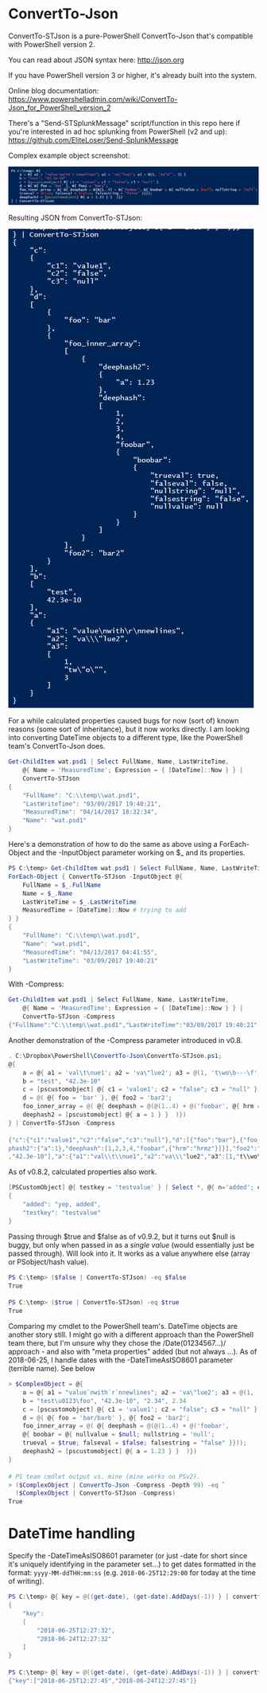 # ConvertTo-Json

ConvertTo-STJson is a pure-PowerShell ConvertTo-Json that's compatible with PowerShell version 2.

You can read about JSON syntax here: http://json.org

If you have PowerShell version 3 or higher, it's already built into the system.

Online blog documentation: https://www.powershelladmin.com/wiki/ConvertTo-Json_for_PowerShell_version_2

There's a "Send-STSplunkMessage" script/function in this repo here if you're interested in ad hoc splunking from PowerShell (v2 and up):
https://github.com/EliteLoser/Send-SplunkMessage

Complex example object screenshot:

![alt tag](/ConvertTo-STJson-complex-structure-example2.png)

Resulting JSON from ConvertTo-STJson:

![alt tag](/ConvertTo-STJson-complex-structure-json-output-example2.png)

For a while calculated properties caused bugs for now (sort of) known reasons (some sort of inheritance), but it now works directly. I am looking into converting DateTime objects to a different type, like the PowerShell team's ConvertTo-Json does.

```powershell
Get-ChildItem wat.psd1 | Select FullName, Name, LastWriteTime,
    @{ Name = 'MeasuredTime'; Expression = { [DateTime]::Now } } |
    ConvertTo-STJson
{
    "FullName": "C:\\temp\\wat.psd1",
    "LastWriteTime": "03/09/2017 19:40:21",
    "MeasuredTime": "04/14/2017 18:32:34",
    "Name": "wat.psd1"
}
```

Here's a demonstration of how to do the same as above using a ForEach-Object and the -InputObject parameter working on $_ and its properties.

```powershell
PS C:\temp> Get-ChildItem wat.psd1 | Select FullName, Name, LastWriteTime |
ForEach-Object { ConvertTo-STJson -InputObject @{
    FullName = $_.FullName
    Name = $_.Name
    LastWriteTime = $_.LastWriteTime
    MeasuredTime = [DateTime]::Now # trying to add
} }
{
    "FullName": "C:\\temp\\wat.psd1",
    "Name": "wat.psd1",
    "MeasuredTime": "04/13/2017 04:41:55",
    "LastWriteTime": "03/09/2017 19:40:21"
}
```

With -Compress:

```powershell
Get-ChildItem wat.psd1 | Select FullName, Name, LastWriteTime,
    @{ Name = 'MeasuredTime'; Expression = { [DateTime]::Now } } |
    ConvertTo-STJson -Compress
{"FullName":"C:\\temp\\wat.psd1","LastWriteTime":"03/09/2017 19:40:21","MeasuredTime":"04/14/2017 18:31:20","Name":"wat.psd1"}
```

Another demonstration of the -Compress parameter introduced in v0.8.

```powershell
. C:\Dropbox\PowerShell\ConvertTo-Json\ConvertTo-STJson.ps1;
@{
    a = @{ a1 = 'val\t\nue1'; a2 = 'va\"lue2'; a3 = @(1, 't\wo\b---\f', 3) }
    b = "test", "42.3e-10"
    c = [pscustomobject] @{ c1 = 'value1'; c2 = "false"; c3 = "null" }
    d = @( @{ foo = 'bar' }, @{ foo2 = 'bar2';
    foo_inner_array = @( @{ deephash = @(@(1..4) + @('foobar', @{ hrm = 'hrmz' }));
    deephash2 = [pscustomobject] @{ a = 1 } }  )})
} | ConvertTo-STJson -Compress

{"c":{"c1":"value1","c2":"false","c3":"null"},"d":[{"foo":"bar"},{"foo_inner_array":[{"dee
phash2":{"a":1},"deephash":[1,2,3,4,"foobar",{"hrm":"hrmz"}]}],"foo2":"bar2"}],"b":["test"
,"42.3e-10"],"a":{"a1":"val\\t\\nue1","a2":"va\\\"lue2","a3":[1,"t\\wo\\b---\\f",3]}}
```

As of v0.8.2, calculated properties also work.

```powershell
[PSCustomObject] @{ testkey = 'testvalue' } | Select *, @{ n='added'; e={'yep, added'}} | ConvertTo-STJson
{
    "added": "yep, added",
    "testkey": "testvalue"
}
```

Passing through $true and $false as of v0.9.2, but it turns out $null is buggy, but only when passed in as a _single value_ (would essentially just be passed through). Will look into it. It works as a value anywhere else (array or PSobject/hash value).

```powershell
PS C:\temp> ($false | ConvertTo-STJson) -eq $false
True

PS C:\temp> ($true | ConvertTo-STJson) -eq $true
True
```

Comparing my cmdlet to the PowerShell team's. DateTime objects are another story still. I might go with a different approach than the PowerShell team there, but I'm unsure why they chose the \/Date(01234567...)\/ approach - and also with "meta properties" added (but not always ...). As of 2018-06-25, I handle dates with the -DateTimeAsISO8601 parameter (terrible name). See below

```powershell
> $ComplexObject = @{
    a = @{ a1 = "value`nwith`r`nnewlines"; a2 = 'va\"lue2'; a3 = @(1, 'tw"o"', 3) }
    b = "test\u0123\foo", "42.3e-10", "2.34", 2.34
    c = [pscustomobject] @{ c1 = 'value1'; c2 = "false"; c3 = "null" }
    d = @( @{ foo = 'bar/barb' }, @{ foo2 = 'bar2';
    foo_inner_array = @( @{ deephash = @(@(1..4) + @('foobar', 
    @{ boobar = @{ nullvalue = $null; nullstring = 'null';
    trueval = $true; falseval = $false; falsestring = "false" }}));
    deephash2 = [pscustomobject] @{ a = 1.23 } }  )})
}

# PS team cmdlet output vs. mine (mine works on PSv2).
> ($ComplexObject | ConvertTo-Json -Compress -Depth 99) -eq `
  ($ComplexObject | ConvertTo-STJson -Compress)
True
```

# DateTime handling

Specify the -DateTimeAsISO8601 parameter (or just -date for short since it's uniquely identifying in the parameter set...) to get dates formatted in the format: `yyyy-MM-ddTHH:mm:ss` (e.g. `2018-06-25T12:29:00` for today at the time of writing).

```powershell
PS C:\temp> @{ key = @((get-date), (get-date).AddDays(-1)) } | convertto-stjson -DateTimeAsISO8601
{
    "key":
    [
        "2018-06-25T12:27:32",
        "2018-06-24T12:27:32"
    ]
}

PS C:\temp> @{ key = @((get-date), (get-date).AddDays(-1)) } | convertto-stjson -DateTimeAsISO8601 -Compress
{"key":["2018-06-25T12:27:45","2018-06-24T12:27:45"]}
```
